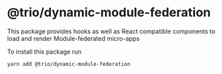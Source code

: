 # @trio/dynamic-module-federation

This package provides hooks as well as React compatible components to load and render Module-federated micro-apps

To install this package run

```bash
yarn add @trio/dynamic-module-federation
```
